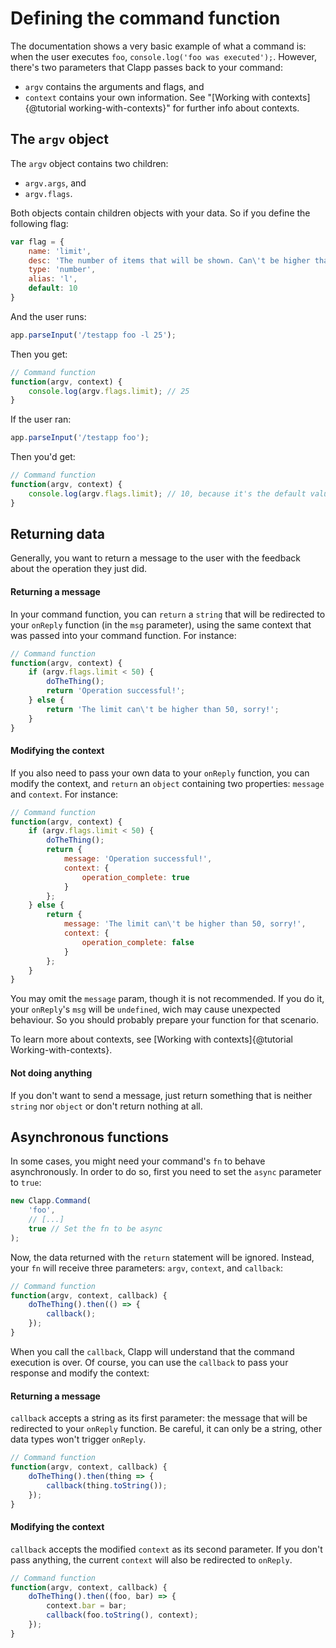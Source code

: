 # Defining the command function

The documentation shows a very basic example of what a command is: when the user executes `foo`, `console.log('foo was executed');`. However, there's two parameters that Clapp passes back to your command:

* `argv` contains the arguments and flags, and
* `context` contains your own information. See "[Working with contexts]{@tutorial working-with-contexts}" for further info about contexts.

## The `argv` object

The `argv` object contains two children:

* `argv.args`, and
* `argv.flags`.

Both objects contain children objects with your data. So if you define the following flag:

```javascript
var flag = {
	name: 'limit',
	desc: 'The number of items that will be shown. Can\'t be higher than 50',
	type: 'number',
	alias: 'l',
	default: 10
}
```

And the user runs:

```javascript
app.parseInput('/testapp foo -l 25');
```

Then you get:

```javascript
// Command function
function(argv, context) {
	console.log(argv.flags.limit); // 25
}
```

If the user ran:
```javascript
app.parseInput('/testapp foo');
```
Then you'd get:

```javascript
// Command function
function(argv, context) {
	console.log(argv.flags.limit); // 10, because it's the default value.
}
```

## Returning data

Generally, you want to return a message to the user with the feedback about the operation they just did.

#### Returning a message

In your command function, you can `return` a `string` that will be redirected to your `onReply` function (in the `msg` parameter), using the same context that was passed into your command function. For instance:

```javascript
// Command function
function(argv, context) {
	if (argv.flags.limit < 50) {
		doTheThing();
		return 'Operation successful!';
	} else {
		return 'The limit can\'t be higher than 50, sorry!';
	}
}
```

#### Modifying the context

If you also need to pass your own data to your `onReply` function, you can modify the context, and `return` an `object` containing two properties: `message` and `context`. For instance:

```javascript
// Command function
function(argv, context) {
	if (argv.flags.limit < 50) {
		doTheThing();
		return {
			message: 'Operation successful!',
			context: {
				operation_complete: true
			}
		};
	} else {
		return {
			message: 'The limit can\'t be higher than 50, sorry!',
			context: {
				operation_complete: false
			}
		};
	}
}
```

You may omit the `message` param, though it is not recommended. If you do it, your `onReply`'s `msg` will be `undefined`, wich may cause unexpected behaviour. So you should probably prepare your function for that scenario.

To learn more about contexts, see [Working with contexts]{@tutorial Working-with-contexts}.

#### Not doing anything

If you don't want to send a message, just return something that is neither `string` nor `object` or don't return nothing at all.

## Asynchronous functions

In some cases, you might need your command's `fn` to behave asynchronously. In order to do so, first you need to set the `async` parameter to `true`:

```javascript
new Clapp.Command(
	'foo',
	// [...]
	true // Set the fn to be async
);
```

Now, the data returned with the `return` statement will be ignored. Instead, your `fn` will receive three parameters: `argv`, `context`, and `callback`:

```javascript
// Command function
function(argv, context, callback) {
	doTheThing().then(() => {
		callback();
	});
}
```

When you call the `callback`, Clapp will understand that the command execution is over. Of course, you can use the `callback` to pass your response and modify the context:

#### Returning a message

`callback` accepts a string as its first parameter: the message that will be redirected to your `onReply` function. Be careful, it can only be a string, other data types won't trigger `onReply`.

```javascript
// Command function
function(argv, context, callback) {
	doTheThing().then(thing => {
		callback(thing.toString());
	});
}
```

#### Modifying the context

`callback` accepts the modified `context` as its second parameter. If you don't pass anything, the current `context` will also be redirected to `onReply`.

```javascript
// Command function
function(argv, context, callback) {
	doTheThing().then((foo, bar) => {
		context.bar = bar;
		callback(foo.toString(), context);
	});
}
```